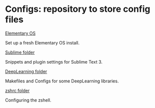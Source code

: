 # Configs: repository to store config files

[Elementary OS](https://github.com/tdeboissiere/Configs/tree/master/ElementaryOS)

Set up a fresh Elementary OS install.

[Sublime folder](https://github.com/tdeboissiere/Configs/tree/master/Sublime)

Snippets and plugin settings for Sublime Text 3.

[DeepLearning folder](https://github.com/tdeboissiere/Configs/tree/master/DeepLearning)

Makefiles and Configs for some DeepLearning libraries.

[zshrc folder](https://github.com/tdeboissiere/Configs/tree/master/zshrc)

Configuring the zshell.